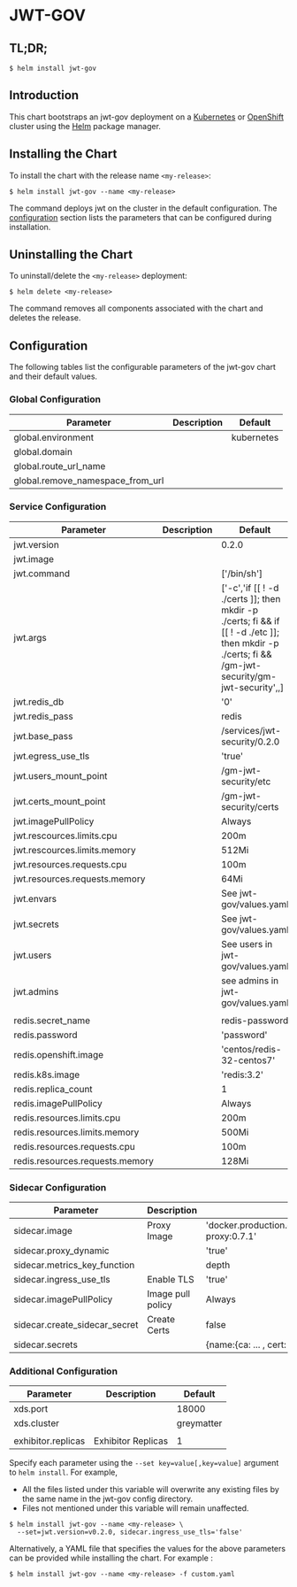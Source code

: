# JWT-GOV

## TL;DR;

```console
$ helm install jwt-gov
```

## Introduction

This chart bootstraps an jwt-gov deployment on a [Kubernetes](http://kubernetes.io) or [OpenShift](https://www.openshift.com/) cluster using the [Helm](https://helm.sh) package manager.

## Installing the Chart

To install the chart with the release name `<my-release>`:

```console
$ helm install jwt-gov --name <my-release>
```

The command deploys jwt on the cluster in the default configuration. The [configuration](#configuration) section lists the parameters that can be configured during installation.

## Uninstalling the Chart

To uninstall/delete the `<my-release>` deployment:

```console
$ helm delete <my-release>
```

The command removes all components associated with the chart and deletes the release.

## Configuration

The following tables list the configurable parameters of the jwt-gov chart and their default values.

### Global Configuration

| Parameter                        | Description | Default    |
| -------------------------------- | ----------- | ---------- |
| global.environment               |             | kubernetes |
| global.domain                    |             |            |
| global.route_url_name            |             |            |
| global.remove_namespace_from_url |             |            |

### Service Configuration

| Parameter                       | Description | Default                                                                                                                                           |
| ------------------------------- | ----------- | ------------------------------------------------------------------------------------------------------------------------------------------------- |
| jwt.version                     |             | 0.2.0                                                                                                                                             |
| jwt.image                       |             |                                                                                                                                                   |
| jwt.command                     |             | ['/bin/sh']                                                                                                                                       |
| jwt.args                        |             | ['-c','if [[ ! -d ./certs ]]; then mkdir -p ./certs; fi && if [[ ! -d ./etc ]]; then mkdir -p ./certs; fi && /gm-jwt-security/gm-jwt-security',,] |
| jwt.redis_db                    |             | '0'                                                                                                                                               |
| jwt.redis_pass                  |             | redis                                                                                                                                             |
| jwt.base_pass                   |             | /services/jwt-security/0.2.0                                                                                                                      |
| jwt.egress_use_tls              |             | 'true'                                                                                                                                            |
| jwt.users_mount_point           |             | /gm-jwt-security/etc                                                                                                                              |
| jwt.certs_mount_point           |             | /gm-jwt-security/certs                                                                                                                            |
| jwt.imagePullPolicy             |             | Always                                                                                                                                            |
| jwt.rescources.limits.cpu       |             | 200m                                                                                                                                              |
| jwt.rescources.limits.memory    |             | 512Mi                                                                                                                                             |
| jwt.resources.requests.cpu      |             | 100m                                                                                                                                              |
| jwt.resources.requests.memory   |             | 64Mi                                                                                                                                              |
| jwt.envars                      |             | See jwt-gov/values.yaml                                                                                                                           |
| jwt.secrets                     |             | See jwt-gov/values.yaml                                                                                                                           |
| jwt.users                       |             | See users in jwt-gov/values.yaml                                                                                                                  |
| jwt.admins                      |             | see admins in jwt-gov/values.yaml                                                                                                                 |
|                                 |             |                                                                                                                                                   |
| redis.secret_name               |             | redis-password                                                                                                                                    |
| redis.password                  |             | 'password'                                                                                                                                        |
| redis.openshift.image           |             | 'centos/redis-32-centos7'                                                                                                                         |
| redis.k8s.image                 |             | 'redis:3.2'                                                                                                                                       |
| redis.replica_count             |             | 1                                                                                                                                                 |
| redis.imagePullPolicy           |             | Always                                                                                                                                            |
| redis.resources.limits.cpu      |             | 200m                                                                                                                                              |
| redis.resources.limits.memory   |             | 500Mi                                                                                                                                             |
| redis.resources.requests.cpu    |             | 100m                                                                                                                                              |
| redis.resources.requests.memory |             | 128Mi                                                                                                                                             |

### Sidecar Configuration

| Parameter                     | Description       | Default                                                        |
| ----------------------------- | ----------------- | -------------------------------------------------------------- |
| sidecar.image                 | Proxy Image       | 'docker.production.deciphernow.com/deciphernow/gm-proxy:0.7.1' |
| sidecar.proxy_dynamic         |                   | 'true'                                                         |
| sidecar.metrics_key_function  |                   | depth                                                          |
| sidecar.ingress_use_tls       | Enable TLS        | 'true'                                                         |
| sidecar.imagePullPolicy       | Image pull policy | Always                                                         |
| sidecar.create_sidecar_secret | Create Certs      | false                                                          |
| sidecar.secrets               |                   | {name:{ca: ... , cert: ... , key ...}}                         |

### Additional Configuration

| Parameter          | Description        | Default    |
| ------------------ | ------------------ | ---------- |
| xds.port           |                    | 18000      |
| xds.cluster        |                    | greymatter |
|                    |                    |            |
| exhibitor.replicas | Exhibitor Replicas | 1          |

Specify each parameter using the `--set key=value[,key=value]` argument to `helm install`. For example,

- All the files listed under this variable will overwrite any existing files by the same name in the jwt-gov config directory.
- Files not mentioned under this variable will remain unaffected.

```console
$ helm install jwt-gov --name <my-release> \
  --set=jwt.version=v0.2.0, sidecar.ingress_use_tls='false'
```

Alternatively, a YAML file that specifies the values for the above parameters can be provided while installing the chart. For example :

```console
$ helm install jwt-gov --name <my-release> -f custom.yaml
```
